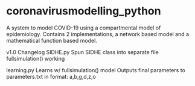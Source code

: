 # coronavirusmodelling_python

A system to model COVID-19 using a compartmental model of epidemiology.
Contains 2 implementations, a network based model and a mathematical function based model.

v1.0 Changelog
SIDHE.py
  Spun SIDHE class into separate file
  fullsimulation() working

learning.py
  Learns w/ fullsimulation() model
  Outputs final parameters to parameters.txt in format: a,b,g,d,z,o
